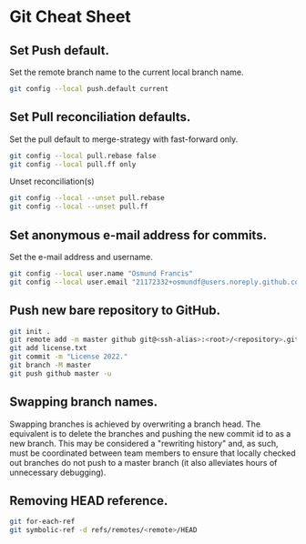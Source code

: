 # Git Cheat Sheet

## Set Push default.

Set the remote branch name to the current local branch name.
```bash
git config --local push.default current
```

## Set Pull reconciliation defaults.

Set the pull default to merge-strategy with fast-forward only.
```bash
git config --local pull.rebase false
git config --local pull.ff only
```

Unset reconciliation(s)
```bash
git config --local --unset pull.rebase
git config --local --unset pull.ff
```

## Set anonymous e-mail address for commits.

Set the e-mail address and username.
```bash
git config --local user.name "Osmund Francis"
git config --local user.email "21172332+osmundf@users.noreply.github.com"
```

## Push new bare repository to GitHub.

```bash
git init .
git remote add -m master github git@<ssh-alias>:<root>/<repository>.git
git add license.txt
git commit -m "License 2022."
git branch -M master
git push github master -u
```

## Swapping branch names.

Swapping branches is achieved by overwriting a branch head.  The equivalent is to delete the branches and pushing the new commit id to as a new branch.  This may be considered a "rewriting history" and, as such, must be coordinated between team members to ensure that locally checked out branches do not push to a master branch (it also alleviates hours of unnecessary debugging).


## Removing HEAD reference.

```bash
git for-each-ref
git symbolic-ref -d refs/remotes/<remote>/HEAD
```